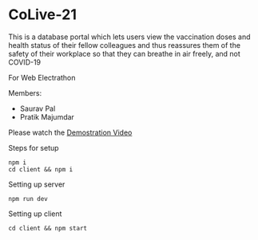 # CoLive-21

This is a database portal which lets users view the vaccination doses and health status of their fellow colleagues and thus reassures them of the safety of their workplace so that they can breathe in air freely, and not COVID-19

For Web Electrathon

Members:
- Saurav Pal
- Pratik Majumdar

Please watch the [Demostration Video](https://github.com/NITS-Errorless/errorless/blob/main/2021-09-25%2017-51-47.mkv)

Steps for setup
```
npm i
cd client && npm i
```

Setting up server
```
npm run dev
```

Setting up client
```
cd client && npm start
```
